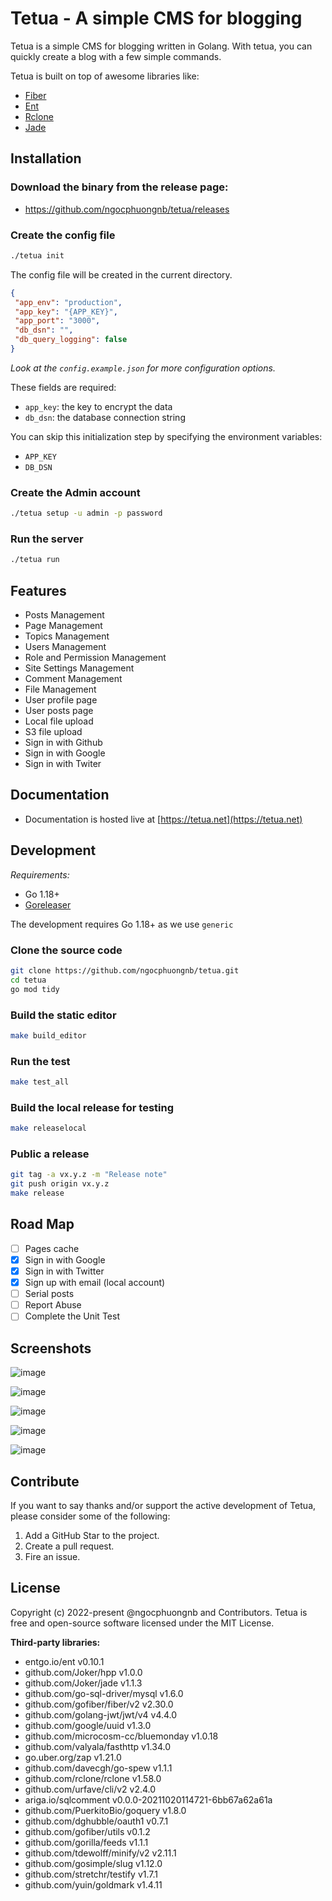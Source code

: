 # Tetua - A simple CMS for blogging

Tetua is a simple CMS for blogging written in Golang. With tetua, you can quickly create a blog with a few simple commands.

Tetua is built on top of awesome libraries like:

- [Fiber](https://github.com/gofiber/fiber)
- [Ent](https://github.com/ent/ent)
- [Rclone](https://github.com/rclone/rclone)
- [Jade](https://github.com/Joker/jade)

## Installation

### Download the binary from the release page:
- https://github.com/ngocphuongnb/tetua/releases

### Create the config file

```sh
./tetua init
```

The config file will be created in the current directory.

```json
{
 "app_env": "production",
 "app_key": "{APP_KEY}",
 "app_port": "3000",
 "db_dsn": "",
 "db_query_logging": false
}
```

*Look at the `config.example.json` for more configuration options.*

These fields are required:

- `app_key`: the key to encrypt the data
- `db_dsn`: the database connection string

You can skip this initialization step by specifying the environment variables:
- `APP_KEY`
- `DB_DSN`

### Create the Admin account
```sh
./tetua setup -u admin -p password
```

### Run the server

```sh
./tetua run
```

## Features

* Posts Management
* Page Management
* Topics Management
* Users Management
* Role and Permission Management
* Site Settings Management
* Comment Management
* File Management
* User profile page
* User posts page
* Local file upload
* S3 file upload
* Sign in with Github
* Sign in with Google
* Sign in with Twiter

## Documentation
- Documentation is hosted live at [https://tetua.net](https://tetua.net)

## Development

*Requirements:*

- Go 1.18+
- [Goreleaser](https://github.com/goreleaser/goreleaser)

The development requires Go 1.18+ as we use `generic`

### Clone the source code

```sh
git clone https://github.com/ngocphuongnb/tetua.git
cd tetua
go mod tidy
```

### Build the static editor

```sh
make build_editor
```

### Run the test

```sh
make test_all
```

### Build the local release for testing

```sh
make releaselocal
```

### Public a release

```sh
git tag -a vx.y.z -m "Release note"
git push origin vx.y.z
make release
```

## Road Map
* [ ] Pages cache
* [x] Sign in with Google
* [x] Sign in with Twitter
* [x] Sign up with email (local account)
* [ ] Serial posts
* [ ] Report Abuse
* [ ] Complete the Unit Test

## Screenshots

![image](https://user-images.githubusercontent.com/3405842/167983805-ff26b8dc-27cb-4aa6-ae84-8ebfefae7dc8.png)

![image](https://user-images.githubusercontent.com/3405842/167983866-32b3444e-591f-47e8-8b0a-d3f0cfd03aa3.png)

![image](https://user-images.githubusercontent.com/3405842/167983936-66624f6b-660b-4ccf-a19f-71d35926c405.png)

![image](https://user-images.githubusercontent.com/3405842/167984402-295dc7df-8286-4d8a-975e-ae097d9fa9ad.png)

![image](https://user-images.githubusercontent.com/3405842/167984104-d08c9b3e-8f87-4041-b04a-ae384a1f46aa.png)


## Contribute
If you want to say thanks and/or support the active development of Tetua, please consider some of the following:

1. Add a GitHub Star to the project.
2. Create a pull request.
3. Fire an issue.

## License
Copyright (c) 2022-present @ngocphuongnb and Contributors. Tetua is free and open-source software licensed under the MIT License.

**Third-party libraries:**

- entgo.io/ent v0.10.1
- github.com/Joker/hpp v1.0.0
- github.com/Joker/jade v1.1.3
- github.com/go-sql-driver/mysql v1.6.0
- github.com/gofiber/fiber/v2 v2.30.0
- github.com/golang-jwt/jwt/v4 v4.4.0
- github.com/google/uuid v1.3.0
- github.com/microcosm-cc/bluemonday v1.0.18
- github.com/valyala/fasthttp v1.34.0
- go.uber.org/zap v1.21.0
- github.com/davecgh/go-spew v1.1.1
- github.com/rclone/rclone v1.58.0
- github.com/urfave/cli/v2 v2.4.0
- ariga.io/sqlcomment v0.0.0-20211020114721-6bb67a62a61a
- github.com/PuerkitoBio/goquery v1.8.0
- github.com/dghubble/oauth1 v0.7.1
- github.com/gofiber/utils v0.1.2
- github.com/gorilla/feeds v1.1.1
- github.com/tdewolff/minify/v2 v2.11.1
- github.com/gosimple/slug v1.12.0
- github.com/stretchr/testify v1.7.1
- github.com/yuin/goldmark v1.4.11

